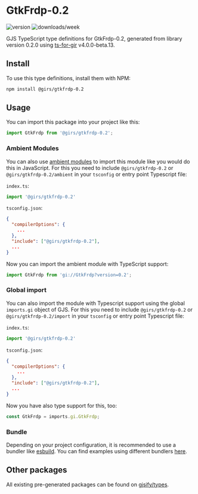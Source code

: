 
# GtkFrdp-0.2

![version](https://img.shields.io/npm/v/@girs/gtkfrdp-0.2)
![downloads/week](https://img.shields.io/npm/dw/@girs/gtkfrdp-0.2)


GJS TypeScript type definitions for GtkFrdp-0.2, generated from library version 0.2.0 using [ts-for-gir](https://github.com/gjsify/ts-for-gir) v4.0.0-beta.13.


## Install

To use this type definitions, install them with NPM:
```bash
npm install @girs/gtkfrdp-0.2
```

## Usage

You can import this package into your project like this:
```ts
import GtkFrdp from '@girs/gtkfrdp-0.2';
```

### Ambient Modules

You can also use [ambient modules](https://github.com/gjsify/ts-for-gir/tree/main/packages/cli#ambient-modules) to import this module like you would do this in JavaScript.
For this you need to include `@girs/gtkfrdp-0.2` or `@girs/gtkfrdp-0.2/ambient` in your `tsconfig` or entry point Typescript file:

`index.ts`:
```ts
import '@girs/gtkfrdp-0.2'
```

`tsconfig.json`:
```json
{
  "compilerOptions": {
    ...
  },
  "include": ["@girs/gtkfrdp-0.2"],
  ...
}
```

Now you can import the ambient module with TypeScript support: 

```ts
import GtkFrdp from 'gi://GtkFrdp?version=0.2';
```

### Global import

You can also import the module with Typescript support using the global `imports.gi` object of GJS.
For this you need to include `@girs/gtkfrdp-0.2` or `@girs/gtkfrdp-0.2/import` in your `tsconfig` or entry point Typescript file:

`index.ts`:
```ts
import '@girs/gtkfrdp-0.2'
```

`tsconfig.json`:
```json
{
  "compilerOptions": {
    ...
  },
  "include": ["@girs/gtkfrdp-0.2"],
  ...
}
```

Now you have also type support for this, too:

```ts
const GtkFrdp = imports.gi.GtkFrdp;
```

### Bundle

Depending on your project configuration, it is recommended to use a bundler like [esbuild](https://esbuild.github.io/). You can find examples using different bundlers [here](https://github.com/gjsify/ts-for-gir/tree/main/examples).

## Other packages

All existing pre-generated packages can be found on [gjsify/types](https://github.com/gjsify/types).

